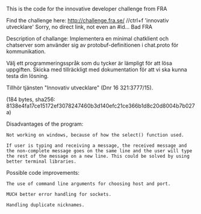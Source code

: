 This is the code for the innovative developer challenge from FRA

Find the challenge here: http://challenge.fra.se/ //ctrl+f 'innovativ utvecklare'
Sorry, no direct link, not even an #id... Bad FRA

Description of challange:
Implementera en minimal chatklient och chatserver som använder sig av protobuf-definitionen i chat.proto för kommunikation.

Välj ett programmeringsspråk som du tycker är lämpligt för att lösa uppgiften. Skicka med tillräckligt med dokumentation för att vi ska kunna testa din lösning. 

Tillhör tjänsten "Innovativ utvecklare" (Dnr 16 321:3777/15).


(184 bytes, sha256: 8138e4fa17ce15172ef3078247460b3d140efc21ce366b1d8c20d8004b7b027a)



Disadvantages of the program:

    Not working on windows, because of how the select() function used.
    
    If user is typing and receiving a message, the received message and the non-complete message goes on the same line and the user will type the rest of the message on a new line. This could be solved by using better terminal libraries.


Possible code improvements:

    The use of command line arguments for choosing host and port.

    MUCH better error handling for sockets.
    
    Handling duplicate nicknames.
